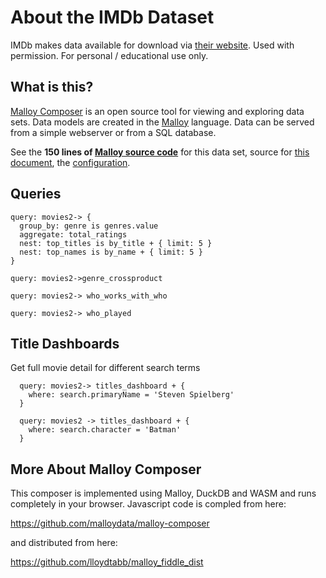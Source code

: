 # About the IMDb Dataset

IMDb makes data available for download via [their website](https://www.imdb.com/interfaces/). 
Used with permission. 
For personal / educational use only.

## What is this?

[Malloy Composer](https://github.com/malloydata/malloy-composer) is an open source tool for viewing and exploring data sets.  Data models are created in the  [Malloy](https://github.com/looker-open-source/malloy/) language.  Data can be served from a simple webserver or from a SQL database.

See the **150 lines of [Malloy source code](https://github.com/lloydtabb/imdb_fiddle/blob/main/imdb-queries2.malloy)** for this data set, source for [this document](https://github.com/lloydtabb/imdb_fiddle/blob/main/composer.md), the [configuration](https://github.com/lloydtabb/imdb_fiddle/blob/main/composer.json).


## Queries

<!-- malloy-query  
  name="Top Rated Movies and Individuals by Genre"
  description="For each movie genre show the top movies and the top people that work within those genres." 
  model="imdb-queries2.malloy" 
-->
```malloy
query: movies2-> {
  group_by: genre is genres.value
  aggregate: total_ratings
  nest: top_titles is by_title + { limit: 5 } 
  nest: top_names is by_name + { limit: 5 }
}
```

<!-- malloy-query  
  name="Genre Cross Products - Comedy + ??"
  description="Movies can have multiple genres.  Looking at cross product of these is really interesting.  What are the most popular movies in each genre combination?"
  model="imdb-queries2.malloy"
-->
```malloy
query: movies2->genre_crossproduct
```

<!-- malloy-query  
  name="Who Works With Who?"
  description="Movies are made by teams of people.  Often these foks work together on multiple projects.  Let's examine the teams behind the popular names.  We'll start with Steven Speileberg.  Who does he work with and when?" 
  model="imdb-queries2.malloy"
-->
```malloy
query: movies2-> who_works_with_who
```

<!-- malloy-query  
  name="Who Played Batman?"
  description="We have characters we love.  Who has played *Batman* and what movies and when.  Let's take a look." 
  model="imdb-queries2.malloy"
-->
```malloy
query: movies2-> who_played
```

## Title Dashboards
Get full movie detail for different search terms

<!-- malloy-query  
  name="Spielberg Movies"
  model="imdb-queries2.malloy"
  renderer="dashboard"
-->
```malloy
  query: movies2-> titles_dashboard + {
    where: search.primaryName = 'Steven Spielberg'
  }
```

<!-- malloy-query  
  name="Batman Movies"
  model="imdb-queries2.malloy"
  renderer="dashboard"
-->
```malloy
  query: movies2 -> titles_dashboard + {
    where: search.character = 'Batman'
  }
```

## More About Malloy Composer

This composer is implemented using Malloy, DuckDB and WASM and runs completely in your browser.  Javascript code is compled from here:

  https://github.com/malloydata/malloy-composer
  
 and distributed from here:
 
   https://github.com/lloydtabb/malloy_fiddle_dist
